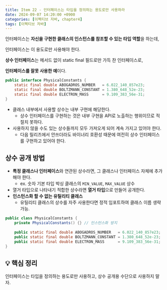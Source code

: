 ```yaml
---
title: Item 22 - 인터페이스는 타입을 정의하는 용도로만 사용하라
date: 2024-09-07 14:20:00 +0900
categories: [이펙티브 자바, chapter4]
tags: [이펙티브 자바]
---
```


인터페이스는 **자신을 구현한 클래스의 인스턴스를 참조할 수 있는 타입 역할**을 하는데, 

인터페이스는 이 용도로만 사용해야 한다.

**상수 인터페이스**는 메서드 없이 static final 필드로만 가득 찬 인터페이스로, 

**인터페이스를 잘못 사용한 예**이다.

```java
public interface PhysicalConstants {
    static final double ABOGADROS_NUMBER   = 6.022_140_857e23;
    static final double BOLTZMANN_CONSTANT = 1.380_648_52e-23;
    static final double ELECTRON_MASS      = 9.109_383_56e-31;
}
```
- 클래스 내부에서 사용할 상수는 내부 구현에 해당한다.
    - 상수 인터페이스를 구현하는 것은 내부 구현을 API로 노출하는 행위이므로 적절치 못하다.
- 사용하지 않을 수도 있는 상수들까지 모두 가져오게 되어 계속 가지고 있어야 한다.
    - 다음 릴리즈에서 안쓰더라도 바이너리 호환성 때문에 여전히 상수 인터페이스를 구현하고 있어야 한다.


## **상수 공개 방법**
- **특정 클래스나 인터페이스**와 연관된 상수라면, 그 클래스나 인터페이스 자체에 추가해야 한다.
    - ex. 숫자 기본 타입 박싱 클래스의 `MIN_VALUE`, `MAX_VALUE` 상수
- 열거 타입으로 나타내기 적합한 상수라면 **열거 타입**으로 만들어 공개한다.
- **인스턴스화 할 수 없는 유틸리티 클래스**
    - 유틸리티 클래스의 상수를 자주 사용한다면 정적 임포트하여 클래스 이름 생략 가능.

```java
public class PhysicalConstants {
    private PhysicalConstants() {} // 인스턴스화 방지
    
    public static final double ABOGADROS_NUMBER   = 6.022_140_857e23;
    public static final double BOLTZMANN_CONSTANT = 1.380_648_52e-23;
    public static final double ELECTRON_MASS      = 9.109_383_56e-31;
}
```


## **💡 핵심 정리**
인터페이스는 타입을 정의하는 용도로만 사용하고, 상수 공개용 수단으로 사용하지 말자.
